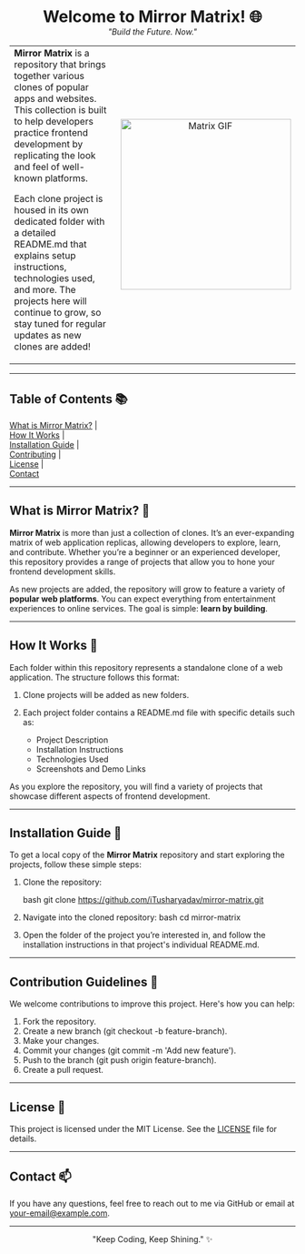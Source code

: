 <h1 align="center" style="margin-bottom: 0;">Welcome to Mirror Matrix! 🌐</h1>
<p align="center" style="margin-top: 0;"><em>"Build the Future. Now."</em></p>

<table>
  <tr>
    <td style="width: 50%; vertical-align: middle; text-align: left;">
      <strong>Mirror Matrix</strong> is a repository that brings together various clones of popular apps and websites. This collection is built to help developers practice frontend development by replicating the look and feel of well-known platforms.

Each clone project is housed in its own dedicated folder with a detailed README.md that explains setup instructions, technologies used, and more. The projects here will continue to grow, so stay tuned for regular updates as new clones are added!
    </td>
    <td style="width: 50%; vertical-align: middle; text-align: center;">
      <img src="https://media.giphy.com/media/8rSiGkyA4P1Cw/giphy.gif" alt="Matrix GIF" width="300">
    </td>
  </tr>
</table>

  ---

## Table of Contents 📚

<a href="#what-is-mirror-matrix">What is Mirror Matrix?</a>  |  
<a href="#how-it-works">How It Works</a>  |  
<a href="#installation-guide">Installation Guide</a>  |  
<a href="#contributing">Contributing</a>  |  
<a href="#license">License</a>  |  
<a href="#contact">Contact</a>

---

## What is Mirror Matrix? 🤔

**Mirror Matrix** is more than just a collection of clones. It’s an ever-expanding matrix of web application replicas, allowing developers to explore, learn, and contribute. Whether you’re a beginner or an experienced developer, this repository provides a range of projects that allow you to hone your frontend development skills.

As new projects are added, the repository will grow to feature a variety of **popular web platforms**. You can expect everything from entertainment experiences to online services. The goal is simple: **learn by building**.

---

## How It Works 🚀

Each folder within this repository represents a standalone clone of a web application. The structure follows this format:

1. Clone projects will be added as new folders.
2. Each project folder contains a README.md file with specific details such as:
   
   - Project Description
   - Installation Instructions
   - Technologies Used
   - Screenshots and Demo Links 

As you explore the repository, you will find a variety of projects that showcase different aspects of frontend development.

---

## Installation Guide 🏁

To get a local copy of the **Mirror Matrix** repository and start exploring the projects, follow these simple steps:

1. Clone the repository:
   
   bash
   git clone https://github.com/iTusharyadav/mirror-matrix.git

3. Navigate into the cloned repository:
bash
   cd mirror-matrix

3. Open the folder of the project you’re interested in, and follow the installation instructions in that project's individual README.md.

---
## Contribution Guidelines 🤝
We welcome contributions to improve this project. Here's how you can help:

1. Fork the repository.
2. Create a new branch (git checkout -b feature-branch).
3. Make your changes.
4. Commit your changes (git commit -m 'Add new feature').
5. Push to the branch (git push origin feature-branch).
6. Create a pull request.

---
## License 📜

This project is licensed under the MIT License. See the [LICENSE](LICENSE) file for details.

---
## Contact 📫
If you have any questions, feel free to reach out to me via GitHub or email at your-email@example.com.

---
<p align="center"> "Keep Coding, Keep Shining." ✨ </p
